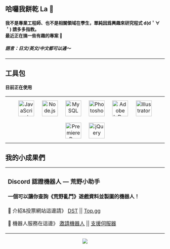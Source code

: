 ## 哈囉我餅乾 La 👋  
  

#### 我不是專業工程師、也不是相關領域在學生，單純因爲興趣來研究程式 **d(d＇∀＇)** 請多多指教。<br>最近正在搞一些有趣的專案 🤯

##### 語言：日文/英文/中文都可以通～
---
## 工具包
#### 目前正在使用
<table><tr><td valign="top" width="33%">
 
<div align="center">  
<a href="https://www.javascript.com/" target="_blank"><img style="margin: 10px" src="https://profilinator.rishav.dev/skills-assets/javascript-original.svg" alt="JavaScript" height="50" /></a>  
<a href="https://nodejs.org/" target="_blank"><img style="margin: 10px" src="https://profilinator.rishav.dev/skills-assets/nodejs-original-wordmark.svg" alt="Node.js" height="50" /></a>  
<a href="https://www.mysql.com/" target="_blank"><img style="margin: 10px" src="https://profilinator.rishav.dev/skills-assets/mysql-original-wordmark.svg" alt="MySQL" height="50" /></a>  
<a href="https://www.adobe.com/in/products/photoshop.html" target="_blank"><img style="margin: 10px" src="https://profilinator.rishav.dev/skills-assets/photoshop-plain.svg" alt="Photoshop" height="50" /></a>  
<a href="https://www.adobe.com/in/products/indesign.html" target="_blank"><img style="margin: 10px" src="https://profilinator.rishav.dev/skills-assets/adobeindesign.svg" alt="Adobe InDesign" height="50" /></a>  
<a href="https://www.adobe.com/in/products/illustrator.html" target="_blank"><img style="margin: 10px" src="https://profilinator.rishav.dev/skills-assets/adobe_illustrator-icon.svg" alt="Illustrator" height="50" /></a>  
<a href="https://www.adobe.com/in/products/premiere.html" target="_blank"><img style="margin: 10px" src="https://profilinator.rishav.dev/skills-assets/adobepremierepro.png" alt="Premiere Pro" height="50" /></a>  
<a href="https://jquery.com/" target="_blank"><img style="margin: 10px" src="https://profilinator.rishav.dev/skills-assets/jquery.png" alt="jQuery" height="50" /></a>  
</div>

</table>  

## 我的小成果們
<table><tr><td valign="top" width="33%">

### Discord 認證機器人 — 荒野小助手
#### 一個可以讓你查詢《荒野亂鬥》遊戲資料並製圖的機器人！

🎈 介紹&投票網站這邊請》 [DST](https://discordservers.tw/bots/1007286089075138590) || [Top.gg](https://top.gg/bot/1007286089075138590)

🔗 機器人服務在這邊》 [邀請機器人](https://discord.com/oauth2/authorize?client_id=1007286089075138590&permissions=2147871808&scope=bot) || [支援伺服器](https://discord.gg/qT9Aft9C87)

</table>


<div align="center">
<img src="https://komarev.com/ghpvc/?username=Cooookie16&&style=flat-square" align="center" />
</div> 
